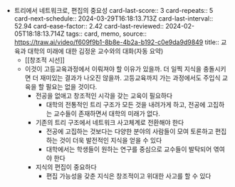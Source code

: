 - 트리에서 네트워크로, 편집의 중요성
  card-last-score:: 3
  card-repeats:: 5
  card-next-schedule:: 2024-03-29T16:18:13.713Z
  card-last-interval:: 52.94
  card-ease-factor:: 2.42
  card-last-reviewed:: 2024-02-05T18:18:13.714Z
  tags:: card, memo,
  source:: https://traw.ai/video/f609f9b1-8b8e-4b2a-b192-c0e9da9d9849
  title:: 교육과 대학의 미래에 대한 김정운 교수와의 대화(자동 요약)
  * [[창조적 시선]]
  * 이것이 고등교육과정에서 이뤄져야 할 이유가 있을까. 더 일찍 지식을 충돌시키면 더 재미있는 결과가 나오진 않을까. 고등교육까지 가는 과정에서도 주입식 교육을 할 필요는 없을 것이다.
	- 전공을 없애고 창조적인 시각을 갖는 교육이 필요하다
		- 대학의 전통적인 트리 구조가 모든 것을 내려가게 하고, 전공에 고집하는 교수들이 존재하면서 대학의 미래가 없다.
	- 기존의 트리 구조에서 네트워크 사고체계로 전환해야 한다
		- 전공에 고집하는 것보다는 다양한 분야의 사람들이 모여 토론하고 편집하는 것이 더욱 발전적인 지식을 얻을 수 있다
		- 대학에서는 학생들이 원하는 연구를 중심으로 교수들이 발탁되어 엮여야 한다
	- 지식의 편집이 중요하다
		- 편집 가능성을 갖춘 지식은 창조적이고 위대한 사고를 할 수 있다